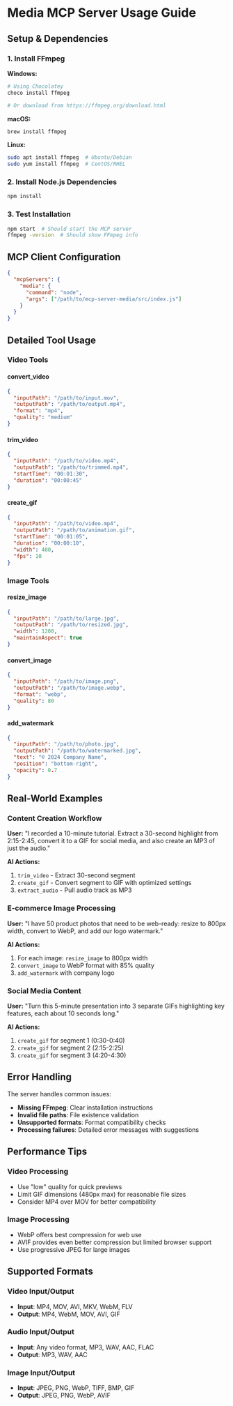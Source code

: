 # Media MCP Server Usage Guide

## Setup & Dependencies

### 1. Install FFmpeg
**Windows:**
```bash
# Using Chocolatey
choco install ffmpeg

# Or download from https://ffmpeg.org/download.html
```

**macOS:**
```bash
brew install ffmpeg
```

**Linux:**
```bash
sudo apt install ffmpeg  # Ubuntu/Debian
sudo yum install ffmpeg  # CentOS/RHEL
```

### 2. Install Node.js Dependencies
```bash
npm install
```

### 3. Test Installation
```bash
npm start  # Should start the MCP server
ffmpeg -version  # Should show FFmpeg info
```

## MCP Client Configuration

```json
{
  "mcpServers": {
    "media": {
      "command": "node",
      "args": ["/path/to/mcp-server-media/src/index.js"]
    }
  }
}
```

## Detailed Tool Usage

### Video Tools

#### convert_video
```json
{
  "inputPath": "/path/to/input.mov",
  "outputPath": "/path/to/output.mp4", 
  "format": "mp4",
  "quality": "medium"
}
```

#### trim_video
```json
{
  "inputPath": "/path/to/video.mp4",
  "outputPath": "/path/to/trimmed.mp4",
  "startTime": "00:01:30",
  "duration": "00:00:45"
}
```

#### create_gif
```json
{
  "inputPath": "/path/to/video.mp4",
  "outputPath": "/path/to/animation.gif",
  "startTime": "00:01:05",
  "duration": "00:00:10",
  "width": 480,
  "fps": 10
}
```

### Image Tools

#### resize_image
```json
{
  "inputPath": "/path/to/large.jpg",
  "outputPath": "/path/to/resized.jpg",
  "width": 1200,
  "maintainAspect": true
}
```

#### convert_image
```json
{
  "inputPath": "/path/to/image.png",
  "outputPath": "/path/to/image.webp",
  "format": "webp",
  "quality": 80
}
```

#### add_watermark
```json
{
  "inputPath": "/path/to/photo.jpg",
  "outputPath": "/path/to/watermarked.jpg",
  "text": "© 2024 Company Name",
  "position": "bottom-right",
  "opacity": 0.7
}
```

## Real-World Examples

### Content Creation Workflow
**User:** "I recorded a 10-minute tutorial. Extract a 30-second highlight from 2:15-2:45, convert it to a GIF for social media, and also create an MP3 of just the audio."

**AI Actions:**
1. `trim_video` - Extract 30-second segment
2. `create_gif` - Convert segment to GIF with optimized settings
3. `extract_audio` - Pull audio track as MP3

### E-commerce Image Processing
**User:** "I have 50 product photos that need to be web-ready: resize to 800px width, convert to WebP, and add our logo watermark."

**AI Actions:**
1. For each image: `resize_image` to 800px width
2. `convert_image` to WebP format with 85% quality
3. `add_watermark` with company logo

### Social Media Content
**User:** "Turn this 5-minute presentation into 3 separate GIFs highlighting key features, each about 10 seconds long."

**AI Actions:**
1. `create_gif` for segment 1 (0:30-0:40)
2. `create_gif` for segment 2 (2:15-2:25) 
3. `create_gif` for segment 3 (4:20-4:30)

## Error Handling

The server handles common issues:
- **Missing FFmpeg**: Clear installation instructions
- **Invalid file paths**: File existence validation
- **Unsupported formats**: Format compatibility checks
- **Processing failures**: Detailed error messages with suggestions

## Performance Tips

### Video Processing
- Use "low" quality for quick previews
- Limit GIF dimensions (480px max) for reasonable file sizes
- Consider MP4 over MOV for better compatibility

### Image Processing
- WebP offers best compression for web use
- AVIF provides even better compression but limited browser support
- Use progressive JPEG for large images

## Supported Formats

### Video Input/Output
- **Input**: MP4, MOV, AVI, MKV, WebM, FLV
- **Output**: MP4, WebM, MOV, AVI, GIF

### Audio Input/Output  
- **Input**: Any video format, MP3, WAV, AAC, FLAC
- **Output**: MP3, WAV, AAC

### Image Input/Output
- **Input**: JPEG, PNG, WebP, TIFF, BMP, GIF
- **Output**: JPEG, PNG, WebP, AVIF